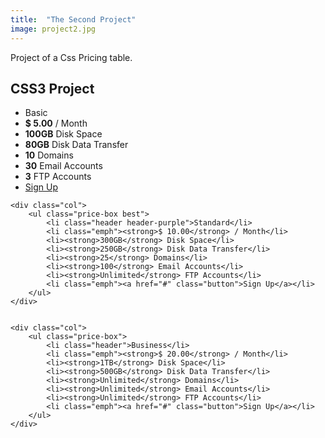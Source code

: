 ```yaml
---
title:  "The Second Project"
image: project2.jpg
---
```

Project of a Css Pricing table. 

<head>
    <meta charset="UTF-8">
    <meta name="viewport"
          content="width=device-width, user-scalable=no, initial-scale=1.0, maximum-scale=1.0, minimum-scale=1.0">
    <meta http-equiv="X-UA-Compatible" content="ie=edge">
    <title>Responsive CSS3 Pricng Table</title>
    <link rel="stylesheet" href="style.css">
</head>
<body>
    <h2> CSS3 Project</h2>
    <div class="col">
    <ul class="price-box">
    <li class="header">Basic</li>
    <li class="emph"><strong>$ 5.00</strong> / Month</li>
    <li><strong>100GB</strong> Disk Space</li>
    <li><strong>80GB</strong> Disk Data Transfer</li>
    <li><strong>10</strong> Domains</li>
    <li><strong>30</strong> Email Accounts</li>
    <li><strong>3</strong> FTP Accounts</li>
    <li class="emph"><a href="#" class="button">Sign Up</a></li>
        </ul>
    </div>




    <div class="col">
        <ul class="price-box best">
            <li class="header header-purple">Standard</li>
            <li class="emph"><strong>$ 10.00</strong> / Month</li>
            <li><strong>300GB</strong> Disk Space</li>
            <li><strong>250GB</strong> Disk Data Transfer</li>
            <li><strong>25</strong> Domains</li>
            <li><strong>100</strong> Email Accounts</li>
            <li><strong>Unlimited</strong> FTP Accounts</li>
            <li class="emph"><a href="#" class="button">Sign Up</a></li>
        </ul>
    </div>


    <div class="col">
        <ul class="price-box">
            <li class="header">Business</li>
            <li class="emph"><strong>$ 20.00</strong> / Month</li>
            <li><strong>1TB</strong> Disk Space</li>
            <li><strong>500GB</strong> Disk Data Transfer</li>
            <li><strong>Unlimited</strong> Domains</li>
            <li><strong>Unlimited</strong> Email Accounts</li>
            <li><strong>Unlimited</strong> FTP Accounts</li>
            <li class="emph"><a href="#" class="button">Sign Up</a></li>
        </ul>
    </div>



</body>
</html>
